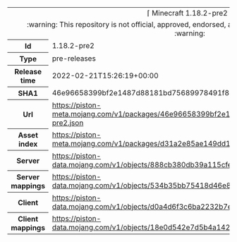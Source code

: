 <html><table>
<tr><td colspan="2" align="center"><img width="0" height="0"><br/>⌈ Minecraft 1.18.2-pre2 ⌋<br/><img width="0" height="0"></td></tr>
<tr><td colspan="2" align="center"><img width="0" height="0"><br/>
:warning: This repository is not official, approved, endorsed, associated or connected with Mojang :warning:
<br/><img width="0" height="0"></td></tr>
<tr><th>Id</th><td>1.18.2-pre2</td></tr>
<tr><th>Type</th><td>pre-releases</td></tr>
<tr><th>Release time</th><td>2022-02-21T15:26:19+00:00</td></tr>
<tr><th>SHA1</th><td>46e96658399bf2e1487d88181bd75689978491f8</td></tr>
<tr><th>Url</th><td><a href="https://piston-meta.mojang.com/v1/packages/46e96658399bf2e1487d88181bd75689978491f8/1.18.2-pre2.json">https://piston-meta.mojang.com/v1/packages/46e96658399bf2e1487d88181bd75689978491f8/1.18.2-pre2.json</a></td></tr>
<tr><th>Asset index</th><td><a href="https://piston-meta.mojang.com/v1/packages/d31a2e85ae149dd1b1a7070b22cb8887892fda6c/1.18.json">https://piston-meta.mojang.com/v1/packages/d31a2e85ae149dd1b1a7070b22cb8887892fda6c/1.18.json</a></td></tr>
<tr><th>Server</th><td><a href="https://piston-data.mojang.com/v1/objects/888cb380db39a115cfe978c00922d24536bdd2a5/server.jar">https://piston-data.mojang.com/v1/objects/888cb380db39a115cfe978c00922d24536bdd2a5/server.jar</a></td></tr>
<tr><th>Server mappings</th><td><a href="https://piston-data.mojang.com/v1/objects/534b35bb75418d46e8a28c83c175a5cb8193f67a/server.txt">https://piston-data.mojang.com/v1/objects/534b35bb75418d46e8a28c83c175a5cb8193f67a/server.txt</a></td></tr>
<tr><th>Client</th><td><a href="https://piston-data.mojang.com/v1/objects/d0a4d6f3c6ba2232b7e1ac4223f8a93741c8e47a/client.jar">https://piston-data.mojang.com/v1/objects/d0a4d6f3c6ba2232b7e1ac4223f8a93741c8e47a/client.jar</a></td></tr>
<tr><th>Client mappings</th><td><a href="https://piston-data.mojang.com/v1/objects/18e0d542e7d5b4a1426bed77818b2e3d93dd5dd6/client.txt">https://piston-data.mojang.com/v1/objects/18e0d542e7d5b4a1426bed77818b2e3d93dd5dd6/client.txt</a></td></tr>
</table></html>